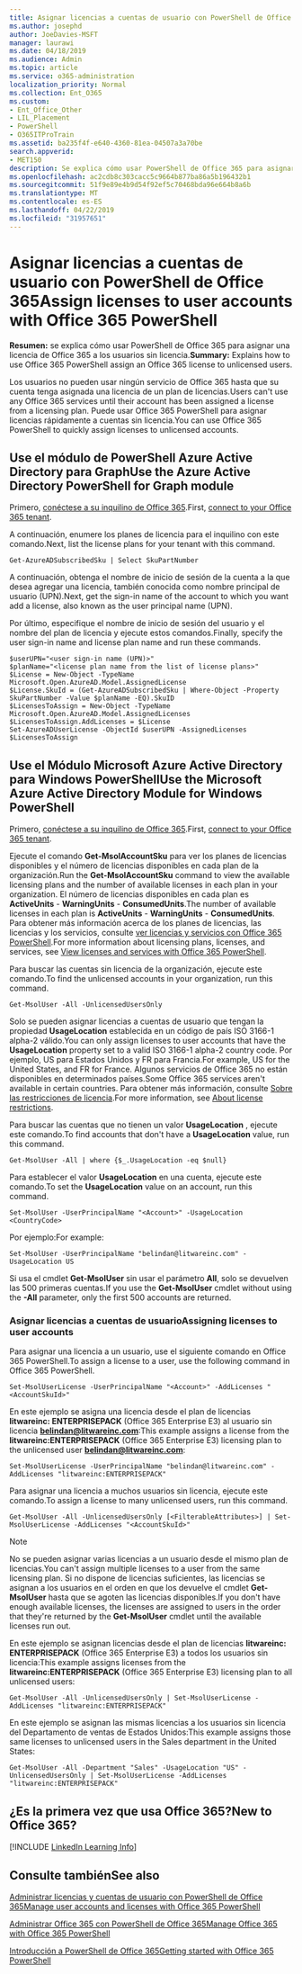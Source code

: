 ```yaml
---
title: Asignar licencias a cuentas de usuario con PowerShell de Office 365
ms.author: josephd
author: JoeDavies-MSFT
manager: laurawi
ms.date: 04/18/2019
ms.audience: Admin
ms.topic: article
ms.service: o365-administration
localization_priority: Normal
ms.collection: Ent_O365
ms.custom:
- Ent_Office_Other
- LIL_Placement
- PowerShell
- O365ITProTrain
ms.assetid: ba235f4f-e640-4360-81ea-04507a3a70be
search.appverid:
- MET150
description: Se explica cómo usar PowerShell de Office 365 para asignar una licencia de Office 365 a los usuarios sin licencia.
ms.openlocfilehash: ac2cdb8c303cacc5c9664b877ba86a5b196432b1
ms.sourcegitcommit: 51f9e89e4b9d54f92ef5c70468bda96e664b8a6b
ms.translationtype: MT
ms.contentlocale: es-ES
ms.lasthandoff: 04/22/2019
ms.locfileid: "31957651"
---
```

# <a name="assign-licenses-to-user-accounts-with-office-365-powershell"></a><span data-ttu-id="65ada-103">Asignar licencias a cuentas de usuario con PowerShell de Office 365</span><span class="sxs-lookup"><span data-stu-id="65ada-103">Assign licenses to user accounts with Office 365 PowerShell</span></span>

<span data-ttu-id="65ada-104">**Resumen:** se explica cómo usar PowerShell de Office 365 para asignar una licencia de Office 365 a los usuarios sin licencia.</span><span class="sxs-lookup"><span data-stu-id="65ada-104">**Summary:**  Explains how to use Office 365 PowerShell assign an Office 365 license to unlicensed users.</span></span>
  
<span data-ttu-id="65ada-105">Los usuarios no pueden usar ningún servicio de Office 365 hasta que su cuenta tenga asignada una licencia de un plan de licencias.</span><span class="sxs-lookup"><span data-stu-id="65ada-105">Users can't use any Office 365 services until their account has been assigned a license from a licensing plan.</span></span> <span data-ttu-id="65ada-106">Puede usar Office 365 PowerShell para asignar licencias rápidamente a cuentas sin licencia.</span><span class="sxs-lookup"><span data-stu-id="65ada-106">You can use Office 365 PowerShell to quickly assign licenses to unlicensed accounts.</span></span> 


## <a name="use-the-azure-active-directory-powershell-for-graph-module"></a><span data-ttu-id="65ada-107">Use el módulo de PowerShell Azure Active Directory para Graph</span><span class="sxs-lookup"><span data-stu-id="65ada-107">Use the Azure Active Directory PowerShell for Graph module</span></span>

<span data-ttu-id="65ada-108">Primero, [conéctese a su inquilino de Office 365](connect-to-office-365-powershell.md#connect-with-the-azure-active-directory-powershell-for-graph-module).</span><span class="sxs-lookup"><span data-stu-id="65ada-108">First, [connect to your Office 365 tenant](connect-to-office-365-powershell.md#connect-with-the-azure-active-directory-powershell-for-graph-module).</span></span>
  

<span data-ttu-id="65ada-109">A continuación, enumere los planes de licencia para el inquilino con este comando.</span><span class="sxs-lookup"><span data-stu-id="65ada-109">Next, list the license plans for your tenant with this command.</span></span>

```
Get-AzureADSubscribedSku | Select SkuPartNumber
```

<span data-ttu-id="65ada-110">A continuación, obtenga el nombre de inicio de sesión de la cuenta a la que desea agregar una licencia, también conocida como nombre principal de usuario (UPN).</span><span class="sxs-lookup"><span data-stu-id="65ada-110">Next, get the sign-in name of the account to which you want add a license, also known as the user principal name (UPN).</span></span>

<span data-ttu-id="65ada-111">Por último, especifique el nombre de inicio de sesión del usuario y el nombre del plan de licencia y ejecute estos comandos.</span><span class="sxs-lookup"><span data-stu-id="65ada-111">Finally, specify the user sign-in name and license plan name and run these commands.</span></span>

```
$userUPN="<user sign-in name (UPN)>"
$planName="<license plan name from the list of license plans>"
$License = New-Object -TypeName Microsoft.Open.AzureAD.Model.AssignedLicense
$License.SkuId = (Get-AzureADSubscribedSku | Where-Object -Property SkuPartNumber -Value $planName -EQ).SkuID
$LicensesToAssign = New-Object -TypeName Microsoft.Open.AzureAD.Model.AssignedLicenses
$LicensesToAssign.AddLicenses = $License
Set-AzureADUserLicense -ObjectId $userUPN -AssignedLicenses $LicensesToAssign
```

## <a name="use-the-microsoft-azure-active-directory-module-for-windows-powershell"></a><span data-ttu-id="65ada-112">Use el Módulo Microsoft Azure Active Directory para Windows PowerShell</span><span class="sxs-lookup"><span data-stu-id="65ada-112">Use the Microsoft Azure Active Directory Module for Windows PowerShell</span></span>

<span data-ttu-id="65ada-113">Primero, [conéctese a su inquilino de Office 365](connect-to-office-365-powershell.md#connect-with-the-microsoft-azure-active-directory-module-for-windows-powershell).</span><span class="sxs-lookup"><span data-stu-id="65ada-113">First, [connect to your Office 365 tenant](connect-to-office-365-powershell.md#connect-with-the-microsoft-azure-active-directory-module-for-windows-powershell).</span></span>

<span data-ttu-id="65ada-114">Ejecute el comando **Get-MsolAccountSku** para ver los planes de licencias disponibles y el número de licencias disponibles en cada plan de la organización.</span><span class="sxs-lookup"><span data-stu-id="65ada-114">Run the **Get-MsolAccountSku** command to view the available licensing plans and the number of available licenses in each plan in your organization.</span></span> <span data-ttu-id="65ada-115">El número de licencias disponibles en cada plan es **ActiveUnits** - **WarningUnits** - **ConsumedUnits**.</span><span class="sxs-lookup"><span data-stu-id="65ada-115">The number of available licenses in each plan is **ActiveUnits** - **WarningUnits** - **ConsumedUnits**.</span></span> <span data-ttu-id="65ada-116">Para obtener más información acerca de los planes de licencias, las licencias y los servicios, consulte [ver licencias y servicios con Office 365 PowerShell](view-licenses-and-services-with-office-365-powershell.md).</span><span class="sxs-lookup"><span data-stu-id="65ada-116">For more information about licensing plans, licenses, and services, see [View licenses and services with Office 365 PowerShell](view-licenses-and-services-with-office-365-powershell.md).</span></span>
    
<span data-ttu-id="65ada-117">Para buscar las cuentas sin licencia de la organización, ejecute este comando.</span><span class="sxs-lookup"><span data-stu-id="65ada-117">To find the unlicensed accounts in your organization, run this command.</span></span>

```
Get-MsolUser -All -UnlicensedUsersOnly
```
    
<span data-ttu-id="65ada-118">Solo se pueden asignar licencias a cuentas de usuario que tengan la propiedad **UsageLocation** establecida en un código de país ISO 3166-1 alpha-2 válido.</span><span class="sxs-lookup"><span data-stu-id="65ada-118">You can only assign licenses to user accounts that have the **UsageLocation** property set to a valid ISO 3166-1 alpha-2 country code.</span></span> <span data-ttu-id="65ada-119">Por ejemplo, US para Estados Unidos y FR para Francia.</span><span class="sxs-lookup"><span data-stu-id="65ada-119">For example, US for the United States, and FR for France.</span></span> <span data-ttu-id="65ada-120">Algunos servicios de Office 365 no están disponibles en determinados países.</span><span class="sxs-lookup"><span data-stu-id="65ada-120">Some Office 365 services aren't available in certain countries.</span></span> <span data-ttu-id="65ada-121">Para obtener más información, consulte [Sobre las restricciones de licencia](https://go.microsoft.com/fwlink/p/?LinkId=691730).</span><span class="sxs-lookup"><span data-stu-id="65ada-121">For more information, see [About license restrictions](https://go.microsoft.com/fwlink/p/?LinkId=691730).</span></span>
    
<span data-ttu-id="65ada-122">Para buscar las cuentas que no tienen un valor **UsageLocation** , ejecute este comando.</span><span class="sxs-lookup"><span data-stu-id="65ada-122">To find accounts that don't have a **UsageLocation** value, run this command.</span></span>

```
Get-MsolUser -All | where {$_.UsageLocation -eq $null}
```

<span data-ttu-id="65ada-123">Para establecer el valor **UsageLocation** en una cuenta, ejecute este comando.</span><span class="sxs-lookup"><span data-stu-id="65ada-123">To set the **UsageLocation** value on an account, run this command.</span></span>

```
Set-MsolUser -UserPrincipalName "<Account>" -UsageLocation <CountryCode>
```

<span data-ttu-id="65ada-124">Por ejemplo:</span><span class="sxs-lookup"><span data-stu-id="65ada-124">For example:</span></span>

```
Set-MsolUser -UserPrincipalName "belindan@litwareinc.com" -UsageLocation US
```
    
<span data-ttu-id="65ada-125">Si usa el cmdlet **Get-MsolUser** sin usar el parámetro **All**, solo se devuelven las 500 primeras cuentas.</span><span class="sxs-lookup"><span data-stu-id="65ada-125">If you use the **Get-MsolUser** cmdlet without using the **-All** parameter, only the first 500 accounts are returned.</span></span>

### <a name="assigning-licenses-to-user-accounts"></a><span data-ttu-id="65ada-126">Asignar licencias a cuentas de usuario</span><span class="sxs-lookup"><span data-stu-id="65ada-126">Assigning licenses to user accounts</span></span>
    
<span data-ttu-id="65ada-127">Para asignar una licencia a un usuario, use el siguiente comando en Office 365 PowerShell.</span><span class="sxs-lookup"><span data-stu-id="65ada-127">To assign a license to a user, use the following command in Office 365 PowerShell.</span></span>
  
```
Set-MsolUserLicense -UserPrincipalName "<Account>" -AddLicenses "<AccountSkuId>"
```

<span data-ttu-id="65ada-128">En este ejemplo se asigna una licencia desde el plan de licencias **litwareinc: ENTERPRISEPACK** (Office 365 Enterprise E3) al usuario sin licencia **belindan@litwareinc.com**:</span><span class="sxs-lookup"><span data-stu-id="65ada-128">This example assigns a license from the **litwareinc:ENTERPRISEPACK** (Office 365 Enterprise E3) licensing plan to the unlicensed user **belindan@litwareinc.com**:</span></span>
  
```
Set-MsolUserLicense -UserPrincipalName "belindan@litwareinc.com" -AddLicenses "litwareinc:ENTERPRISEPACK"
```

<span data-ttu-id="65ada-129">Para asignar una licencia a muchos usuarios sin licencia, ejecute este comando.</span><span class="sxs-lookup"><span data-stu-id="65ada-129">To assign a license to many unlicensed users, run this command.</span></span>
  
```
Get-MsolUser -All -UnlicensedUsersOnly [<FilterableAttributes>] | Set-MsolUserLicense -AddLicenses "<AccountSkuId>"
```
  
>[!Note]
><span data-ttu-id="65ada-130">No se pueden asignar varias licencias a un usuario desde el mismo plan de licencias.</span><span class="sxs-lookup"><span data-stu-id="65ada-130">You can't assign multiple licenses to a user from the same licensing plan.</span></span> <span data-ttu-id="65ada-131">Si no dispone de licencias suficientes, las licencias se asignan a los usuarios en el orden en que los devuelve el cmdlet **Get-MsolUser** hasta que se agoten las licencias disponibles.</span><span class="sxs-lookup"><span data-stu-id="65ada-131">If you don't have enough available licenses, the licenses are assigned to users in the order that they're returned by the **Get-MsolUser** cmdlet until the available licenses run out.</span></span>
>

<span data-ttu-id="65ada-132">En este ejemplo se asignan licencias desde el plan de licencias **litwareinc: ENTERPRISEPACK** (Office 365 Enterprise E3) a todos los usuarios sin licencia:</span><span class="sxs-lookup"><span data-stu-id="65ada-132">This example assigns licenses from the **litwareinc:ENTERPRISEPACK** (Office 365 Enterprise E3) licensing plan to all unlicensed users:</span></span>
  
```
Get-MsolUser -All -UnlicensedUsersOnly | Set-MsolUserLicense -AddLicenses "litwareinc:ENTERPRISEPACK"
```

<span data-ttu-id="65ada-133">En este ejemplo se asignan las mismas licencias a los usuarios sin licencia del Departamento de ventas de Estados Unidos:</span><span class="sxs-lookup"><span data-stu-id="65ada-133">This example assigns those same licenses to unlicensed users in the Sales department in the United States:</span></span>
  
```
Get-MsolUser -All -Department "Sales" -UsageLocation "US" -UnlicensedUsersOnly | Set-MsolUserLicense -AddLicenses "litwareinc:ENTERPRISEPACK"
```
  
## <a name="new-to-office-365"></a><span data-ttu-id="65ada-134">¿Es la primera vez que usa Office 365?</span><span class="sxs-lookup"><span data-stu-id="65ada-134">New to Office 365?</span></span>

[!INCLUDE [LinkedIn Learning Info](../common/office/linkedin-learning-info.md)]

## <a name="see-also"></a><span data-ttu-id="65ada-135">Consulte también</span><span class="sxs-lookup"><span data-stu-id="65ada-135">See also</span></span>

[<span data-ttu-id="65ada-136">Administrar licencias y cuentas de usuario con PowerShell de Office 365</span><span class="sxs-lookup"><span data-stu-id="65ada-136">Manage user accounts and licenses with Office 365 PowerShell</span></span>](manage-user-accounts-and-licenses-with-office-365-powershell.md)
  
[<span data-ttu-id="65ada-137">Administrar Office 365 con PowerShell de Office 365</span><span class="sxs-lookup"><span data-stu-id="65ada-137">Manage Office 365 with Office 365 PowerShell</span></span>](manage-office-365-with-office-365-powershell.md)
  
[<span data-ttu-id="65ada-138">Introducción a PowerShell de Office 365</span><span class="sxs-lookup"><span data-stu-id="65ada-138">Getting started with Office 365 PowerShell</span></span>](getting-started-with-office-365-powershell.md)
